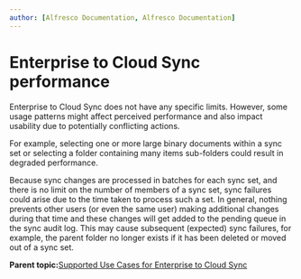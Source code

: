 ```yaml
---
author: [Alfresco Documentation, Alfresco Documentation]
---
```


# Enterprise to Cloud Sync performance

Enterprise to Cloud Sync does not have any specific limits. However, some usage patterns might affect perceived performance and also impact usability due to potentially conflicting actions.

For example, selecting one or more large binary documents within a sync set or selecting a folder containing many items sub-folders could result in degraded performance.

Because sync changes are processed in batches for each sync set, and there is no limit on the number of members of a sync set, sync failures could arise due to the time taken to process such a set. In general, nothing prevents other users \(or even the same user\) making additional changes during that time and these changes will get added to the pending queue in the sync audit log. This may cause subsequent \(expected\) sync failures, for example, the parent folder no longer exists if it has been deleted or moved out of a sync set.

**Parent topic:**[Supported Use Cases for Enterprise to Cloud Sync](../concepts/cloud-sync-supported-use-cases.md)

